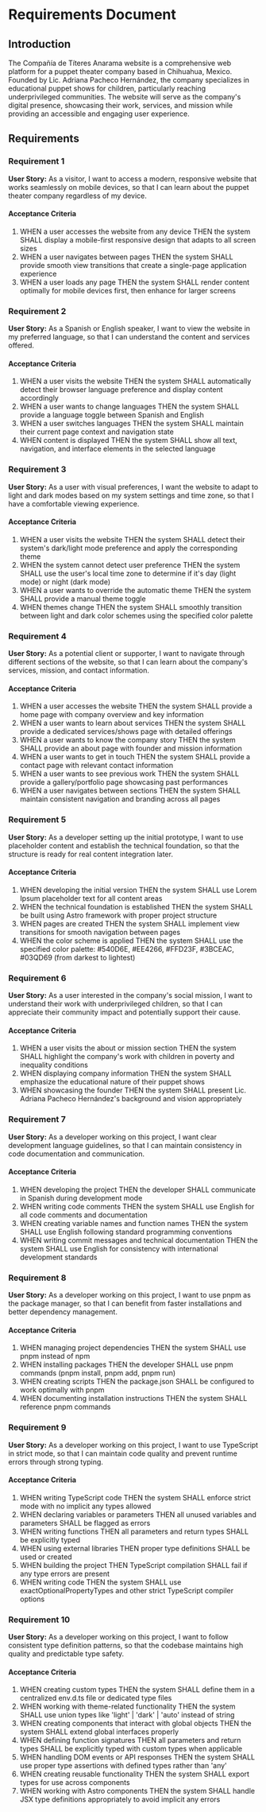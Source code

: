 # Requirements Document

## Introduction

The Compañía de Títeres Anarama website is a comprehensive web platform for a puppet theater company based in Chihuahua, Mexico. Founded by Lic. Adriana Pacheco Hernández, the company specializes in educational puppet shows for children, particularly reaching underprivileged communities. The website will serve as the company's digital presence, showcasing their work, services, and mission while providing an accessible and engaging user experience.

## Requirements

### Requirement 1

**User Story:** As a visitor, I want to access a modern, responsive website that works seamlessly on mobile devices, so that I can learn about the puppet theater company regardless of my device.

#### Acceptance Criteria

1. WHEN a user accesses the website from any device THEN the system SHALL display a mobile-first responsive design that adapts to all screen sizes
2. WHEN a user navigates between pages THEN the system SHALL provide smooth view transitions that create a single-page application experience
3. WHEN a user loads any page THEN the system SHALL render content optimally for mobile devices first, then enhance for larger screens

### Requirement 2

**User Story:** As a Spanish or English speaker, I want to view the website in my preferred language, so that I can understand the content and services offered.

#### Acceptance Criteria

1. WHEN a user visits the website THEN the system SHALL automatically detect their browser language preference and display content accordingly
2. WHEN a user wants to change languages THEN the system SHALL provide a language toggle between Spanish and English
3. WHEN a user switches languages THEN the system SHALL maintain their current page context and navigation state
4. WHEN content is displayed THEN the system SHALL show all text, navigation, and interface elements in the selected language

### Requirement 3

**User Story:** As a user with visual preferences, I want the website to adapt to light and dark modes based on my system settings and time zone, so that I have a comfortable viewing experience.

#### Acceptance Criteria

1. WHEN a user visits the website THEN the system SHALL detect their system's dark/light mode preference and apply the corresponding theme
2. WHEN the system cannot detect user preference THEN the system SHALL use the user's local time zone to determine if it's day (light mode) or night (dark mode)
3. WHEN a user wants to override the automatic theme THEN the system SHALL provide a manual theme toggle
4. WHEN themes change THEN the system SHALL smoothly transition between light and dark color schemes using the specified color palette

### Requirement 4

**User Story:** As a potential client or supporter, I want to navigate through different sections of the website, so that I can learn about the company's services, mission, and contact information.

#### Acceptance Criteria

1. WHEN a user accesses the website THEN the system SHALL provide a home page with company overview and key information
2. WHEN a user wants to learn about services THEN the system SHALL provide a dedicated services/shows page with detailed offerings
3. WHEN a user wants to know the company story THEN the system SHALL provide an about page with founder and mission information
4. WHEN a user wants to get in touch THEN the system SHALL provide a contact page with relevant contact information
5. WHEN a user wants to see previous work THEN the system SHALL provide a gallery/portfolio page showcasing past performances
6. WHEN a user navigates between sections THEN the system SHALL maintain consistent navigation and branding across all pages

### Requirement 5

**User Story:** As a developer setting up the initial prototype, I want to use placeholder content and establish the technical foundation, so that the structure is ready for real content integration later.

#### Acceptance Criteria

1. WHEN developing the initial version THEN the system SHALL use Lorem Ipsum placeholder text for all content areas
2. WHEN the technical foundation is established THEN the system SHALL be built using Astro framework with proper project structure
3. WHEN pages are created THEN the system SHALL implement view transitions for smooth navigation between pages
4. WHEN the color scheme is applied THEN the system SHALL use the specified color palette: #540D6E, #EE4266, #FFD23F, #3BCEAC, #03QD69 (from darkest to lightest)

### Requirement 6

**User Story:** As a user interested in the company's social mission, I want to understand their work with underprivileged children, so that I can appreciate their community impact and potentially support their cause.

#### Acceptance Criteria

1. WHEN a user visits the about or mission section THEN the system SHALL highlight the company's work with children in poverty and inequality conditions
2. WHEN displaying company information THEN the system SHALL emphasize the educational nature of their puppet shows
3. WHEN showcasing the founder THEN the system SHALL present Lic. Adriana Pacheco Hernández's background and vision appropriately

### Requirement 7

**User Story:** As a developer working on this project, I want clear development language guidelines, so that I can maintain consistency in code documentation and communication.

#### Acceptance Criteria

1. WHEN developing the project THEN the developer SHALL communicate in Spanish during development mode
2. WHEN writing code comments THEN the system SHALL use English for all code comments and documentation
3. WHEN creating variable names and function names THEN the system SHALL use English following standard programming conventions
4. WHEN writing commit messages and technical documentation THEN the system SHALL use English for consistency with international development standards

### Requirement 8

**User Story:** As a developer working on this project, I want to use pnpm as the package manager, so that I can benefit from faster installations and better dependency management.

#### Acceptance Criteria

1. WHEN managing project dependencies THEN the system SHALL use pnpm instead of npm
2. WHEN installing packages THEN the developer SHALL use pnpm commands (pnpm install, pnpm add, pnpm run)
3. WHEN creating scripts THEN the package.json SHALL be configured to work optimally with pnpm
4. WHEN documenting installation instructions THEN the system SHALL reference pnpm commands

### Requirement 9

**User Story:** As a developer working on this project, I want to use TypeScript in strict mode, so that I can maintain code quality and prevent runtime errors through strong typing.

#### Acceptance Criteria

1. WHEN writing TypeScript code THEN the system SHALL enforce strict mode with no implicit any types allowed
2. WHEN declaring variables or parameters THEN all unused variables and parameters SHALL be flagged as errors
3. WHEN writing functions THEN all parameters and return types SHALL be explicitly typed
4. WHEN using external libraries THEN proper type definitions SHALL be used or created
5. WHEN building the project THEN TypeScript compilation SHALL fail if any type errors are present
6. WHEN writing code THEN the system SHALL use exactOptionalPropertyTypes and other strict TypeScript compiler options

### Requirement 10

**User Story:** As a developer working on this project, I want to follow consistent type definition patterns, so that the codebase maintains high quality and predictable type safety.

#### Acceptance Criteria

1. WHEN creating custom types THEN the system SHALL define them in a centralized env.d.ts file or dedicated type files
2. WHEN working with theme-related functionality THEN the system SHALL use union types like 'light' | 'dark' | 'auto' instead of string
3. WHEN creating components that interact with global objects THEN the system SHALL extend global interfaces properly
4. WHEN defining function signatures THEN all parameters and return types SHALL be explicitly typed with custom types when applicable
5. WHEN handling DOM events or API responses THEN the system SHALL use proper type assertions with defined types rather than 'any'
6. WHEN creating reusable functionality THEN the system SHALL export types for use across components
7. WHEN working with Astro components THEN the system SHALL handle JSX type definitions appropriately to avoid implicit any errors